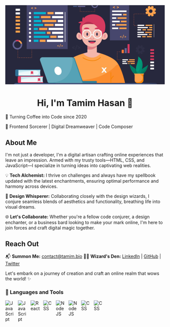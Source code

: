 <img src="https://github.com/tamimhasandev/tamimhasandev/blob/main/coding.jpg" />
<p></p>
<p></p>
<h1 align="center" >Hi, I'm Tamim Hasan 👋 </h1>

🌟 Turning Coffee into Code since 2020

🚀 Frontend Sorcerer | Digital Dreamweaver | Code Composer

## About Me

I'm not just a developer, I'm a digital artisan crafting online experiences that leave an impression. Armed with my trusty tools—HTML, CSS, and JavaScript—I specialize in turning ideas into captivating web realities.

💡 **Tech Alchemist:** I thrive on challenges and always have my spellbook updated with the latest enchantments, ensuring optimal performance and harmony across devices.

🎨 **Design Whisperer:** Collaborating closely with the design wizards, I conjure seamless blends of aesthetics and functionality, breathing life into visual dreams.

🌐 **Let's Collaborate:** Whether you're a fellow code conjurer, a design enchanter, or a business bard looking to make your mark online, I'm here to join forces and craft digital magic together.

## Reach Out

📬 **Summon Me:** contact@tamim.bio
🧙‍♂️ **Wizard's Den:** [LinkedIn](https://www.linkedin.com/in/tamimhasandev) | [GitHub](https://github.com/tamimhasandev) | [Twitter](https://twitter.com/tamimhasandev)

Let's embark on a journey of creation and craft an online realm that wows the world! ✨

### 🧰 Languages and Tools

<img align="left" alt="JavaScript" width="30px" style="padding-right:10px;" src="https://cdn.jsdelivr.net/gh/devicons/devicon/icons/javascript/javascript-plain.svg" />
<img align="left" alt="JavaScript" width="30px" style="padding-right:10px;" src="https://cdn.jsdelivr.net/gh/devicons/devicon@latest/icons/typescript/typescript-original.svg" />
<img align="left" alt="React" width="30px" style="padding-right:10px;" src="https://cdn.jsdelivr.net/gh/devicons/devicon/icons/react/react-original.svg" />
<img align="left" alt="CSS" width="30px" style="padding-right:10px;" src="https://cdn.jsdelivr.net/gh/devicons/devicon@latest/icons/nextjs/nextjs-original.svg" />
<img align="left" alt="NodeJS" width="30px" style="padding-right:10px;" src="https://cdn.jsdelivr.net/gh/devicons/devicon/icons/git/git-original.svg" />
<img align="left" alt="NodeJS" width="30px" style="padding-right:10px;" src="https://cdn.jsdelivr.net/gh/devicons/devicon/icons/vscode/vscode-original.svg" />
<img align="left" alt="CSS" width="30px" style="padding-right:10px;" src="https://cdn.jsdelivr.net/gh/devicons/devicon@latest/icons/nodejs/nodejs-plain-wordmark.svg" />
<img align="left" alt="CSS" width="30px" style="padding-right:10px;" src="https://cdn.jsdelivr.net/gh/devicons/devicon@latest/icons/mongodb/mongodb-original.svg" />


